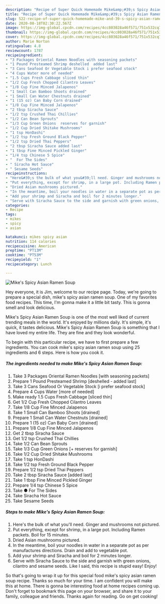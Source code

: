 ```yaml
---
description: "Recipe of Super Quick Homemade Mike&amp;#39;s Spicy Asian Ramen Soup"
title: "Recipe of Super Quick Homemade Mike&amp;#39;s Spicy Asian Ramen Soup"
slug: 522-recipe-of-super-quick-homemade-mike-and-39-s-spicy-asian-ramen-soup
date: 2020-08-18T02:30:22.567Z
image: https://img-global.cpcdn.com/recipes/4cc803028a46f571/751x532cq70/mikes-spicy-asian-ramen-soup-recipe-main-photo.jpg
thumbnail: https://img-global.cpcdn.com/recipes/4cc803028a46f571/751x532cq70/mikes-spicy-asian-ramen-soup-recipe-main-photo.jpg
cover: https://img-global.cpcdn.com/recipes/4cc803028a46f571/751x532cq70/mikes-spicy-asian-ramen-soup-recipe-main-photo.jpg
author: Marie Norton
ratingvalue: 4.8
reviewcount: 1787
recipeingredient:
- "3 Packages Oriental Ramen Noodles with seasoning packets"
- "1 Pound Presteamed Shrimp deshelled  added last"
- "3 Cans Seafood Or Vegetable Stock i prefer seafood stock"
- "4 Cups Water more of needed"
- "1.5 Cups Fresh Cabbage sliced thin"
- "1/2 Cup Fresh Chopped Cilantro Leaves"
- "1/8 Cup Fine Minced Jalapenos"
- "1 Small Can Bamboo Shoots drained"
- "1 Small Can Water Chestnuts drained"
- "1 (15 oz) Can Baby Corn drained"
- "1/8 Cup Fine Minced Jalapenos"
- "2 tbsp Siracha Sauce"
- "1/2 tsp Crushed Thai Chillies"
- "1/2 Can Bean Sprouts"
- "1/3 Cup Green Onions  reserves for garnish"
- "1/2 Cup Dried Shitake Mushrooms"
- "1 tsp HonDashi"
- "1/2 tsp Fresh Ground Black Pepper"
- "1/2 tsp Dried Thai Peppers"
- "2 tbsp Siracha Sauce added last"
- "1 tbsp Fine Minced Pickled Ginger"
- "1/4 tsp Chinese 5 Spice"
- "  For The Sides"
- " Siracha Hot Sauce"
- " Sesame Seeds"
recipeinstructions:
- "Here&#39;s the bulk of what you&#39;ll need. Ginger and mushrooms not pictured."
- "Put everything, except for shrimp, in a large pot. Including Ramen packets. Boil for 15 minutes."
- "Dried Asian mushrooms pictured."
- "In the meantime, boil your noodles in water in a separate pot as per manufactures directions. Drain and add to vegetable pot."
- "Add your shrimp and Siracha and boil for 2 minutes longer."
- "Serve with Siracha Sauce to the side and garnish with green onions, cilantro and sesame seeds. Like I said, this recipe is stupid easy! Enjoy!"
categories:
- Recipe
tags:
- mikes
- spicy
- asian

katakunci: mikes spicy asian 
nutrition: 114 calories
recipecuisine: American
preptime: "PT13M"
cooktime: "PT53M"
recipeyield: "1"
recipecategory: Lunch

---
```



![Mike&#39;s Spicy Asian Ramen Soup](https://img-global.cpcdn.com/recipes/4cc803028a46f571/751x532cq70/mikes-spicy-asian-ramen-soup-recipe-main-photo.jpg)

Hey everyone, it is Jim, welcome to our recipe page. Today, we're going to prepare a special dish, mike&#39;s spicy asian ramen soup. One of my favorites food recipes. This time, I'm gonna make it a little bit tasty. This is gonna smell and look delicious.



Mike&#39;s Spicy Asian Ramen Soup is one of the most well liked of current trending meals in the world. It's enjoyed by millions daily. It's simple, it's quick, it tastes delicious. Mike&#39;s Spicy Asian Ramen Soup is something that I have loved my entire life. They are fine and they look wonderful.


To begin with this particular recipe, we have to first prepare a few ingredients. You can cook mike&#39;s spicy asian ramen soup using 25 ingredients and 6 steps. Here is how you cook it.

<!--inarticleads1-->

##### The ingredients needed to make Mike&#39;s Spicy Asian Ramen Soup:

1. Take 3 Packages Oriental Ramen Noodles [with seasoning packets]
1. Prepare 1 Pound Presteamed Shrimp [deshelled - added last]
1. Take 3 Cans Seafood Or Vegetable Stock [i prefer seafood stock]
1. Prepare 4 Cups Water [more of needed]
1. Make ready 1.5 Cups Fresh Cabbage [sliced thin]
1. Get 1/2 Cup Fresh Chopped Cilantro Leaves
1. Take 1/8 Cup Fine Minced Jalapenos
1. Take 1 Small Can Bamboo Shoots [drained]
1. Prepare 1 Small Can Water Chestnuts [drained]
1. Prepare 1 (15 oz) Can Baby Corn [drained]
1. Prepare 1/8 Cup Fine Minced Jalapenos
1. Get 2 tbsp Siracha Sauce
1. Get 1/2 tsp Crushed Thai Chillies
1. Take 1/2 Can Bean Sprouts
1. Take 1/3 Cup Green Onions [+ reserves for garnish]
1. Take 1/2 Cup Dried Shitake Mushrooms
1. Take 1 tsp HonDashi
1. Take 1/2 tsp Fresh Ground Black Pepper
1. Prepare 1/2 tsp Dried Thai Peppers
1. Take 2 tbsp Siracha Sauce [added last]
1. Take 1 tbsp Fine Minced Pickled Ginger
1. Prepare 1/4 tsp Chinese 5 Spice
1. Take  ● For The Sides
1. Take  Siracha Hot Sauce
1. Take  Sesame Seeds




<!--inarticleads2-->

##### Steps to make Mike&#39;s Spicy Asian Ramen Soup:

1. Here&#39;s the bulk of what you&#39;ll need. Ginger and mushrooms not pictured.
1. Put everything, except for shrimp, in a large pot. Including Ramen packets. Boil for 15 minutes.
1. Dried Asian mushrooms pictured.
1. In the meantime, boil your noodles in water in a separate pot as per manufactures directions. Drain and add to vegetable pot.
1. Add your shrimp and Siracha and boil for 2 minutes longer.
1. Serve with Siracha Sauce to the side and garnish with green onions, cilantro and sesame seeds. Like I said, this recipe is stupid easy! Enjoy!




So that's going to wrap it up for this special food mike&#39;s spicy asian ramen soup recipe. Thanks so much for your time. I am confident you will make this at home. There is gonna be interesting food at home recipes coming up. Don't forget to bookmark this page on your browser, and share it to your family, colleague and friends. Thanks again for reading. Go on get cooking!
